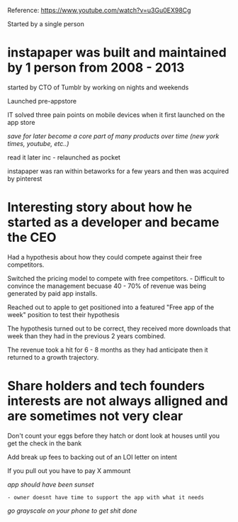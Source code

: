 Reference: https://www.youtube.com/watch?v=u3Gu0EX98Cg

Started by a single person

# instapaper was built and maintained by 1 person from 2008 - 2013

started by CTO of Tumblr by working on nights and weekends

Launched pre-appstore

IT solved three pain points on mobile devices when it first launched on the app store

*save for later become a core part of many products over time (new york times, youtube, etc..)*

read it later inc - relaunched as pocket

instapaper was ran within betaworks for a few years and then was acquired by pinterest

# Interesting story about how he started as a developer and became the CEO

Had a hypothesis about how they could compete against their free competitors.

Switched the pricing model to compete with free competitors. - Difficult to convince the management becuase 40 - 70% of revenue was being generated by paid app installs.

Reached out to apple to get positioned into a featured "Free app of the week" position to test their hypothesis

The hypothesis turned out to be correct, they received more downloads that week than they had in the previous 2 years combined.

The revenue took a hit for 6 - 8 months as they had anticipate then it returned to a growth trajectory.

# Share holders and tech founders interests are not always alligned and are sometimes not very clear

Don't count your eggs before they hatch or dont look at houses until you get the check in the bank

Add break up fees to backing out of an LOI letter on intent

If you pull out you have to pay X ammount

*app should have been sunset*

    - owner doesnt have time to support the app with what it needs

*go grayscale on your phone to get shit done*

